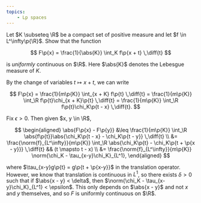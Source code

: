 ```yaml
---
topics:
    - Lp spaces
---
```


<problem>

Let $K \subseteq \R$ be a compact set of positive measure and let $f \in L^\infty\p{\R}$. Show that the function

$$
F\p{x} = \frac{1}{\abs{K}} \int_K f\p{x + t} \,\diff{t}
$$

is _uniformly_ continuous on $\R$. Here $\abs{K}$ denotes the Lebesgue measure of $K$.

</problem>

<solution>

By the change of variables $t \mapsto x + t$, we can write

$$
F\p{x}
    = \frac{1}{m\p{K}} \int_{x + K} f\p{t} \,\diff{t}
    = \frac{1}{m\p{K}} \int_\R f\p{t}\chi_{x + K}\p{t} \,\diff{t}
    = \frac{1}{m\p{K}} \int_\R f\p{t}\chi_K\p{t - x} \,\diff{t}.
$$

Fix $\epsilon > 0$. Then given $x, y \in \R$,

$$
\begin{aligned}
    \abs{F\p{x} - F\p{y}}
        &\leq \frac{1}{m\p{K}} \int_\R \abs{f\p{t}}\abs{\chi_K\p{t - x} - \chi_K\p{t - y}} \,\diff{t} \\
        &= \frac{\norm{f}_{L^\infty}}{m\p{K}} \int_\R \abs{\chi_K\p{t} - \chi_K\p{t + \p{x - y}}} \,\diff{t}
            && (t \mapsto t - x) \\
        &= \frac{\norm{f}_{L^\infty}}{m\p{K}} \norm{\chi_K - \tau_{x-y}\chi_K}_{L^1},
\end{aligned}
$$

where $\tau_{x-y}g\p{t} = g\p{t + \p{x-y}}$ in the translation operator. However, we know that translation is continuous in $L^1$, so there exists $\delta > 0$ such that if $\abs{x - y} < \delta$, then $\norm{\chi_K - \tau_{x-y}\chi_K}_{L^1} < \epsilon$. This only depends on $\abs{x - y}$ and not $x$ and $y$ themselves, and so $F$ is uniformly continuous on $\R$.

</solution>
